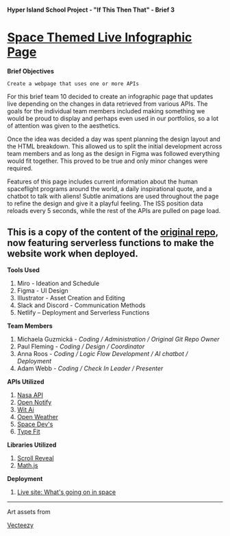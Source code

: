#### Hyper Island School Project - "If This Then That" - Brief 3
# [Space Themed Live Infographic Page](https://whats-going-on-in-space.netlify.app/)

**Brief Objectives**
```
Create a webpage that uses one or more APIs
```

For this brief team 10 decided to create an infographic page that updates live depending on the changes in data retrieved from various APIs. The goals for the individual team members included making something we would be proud to display and perhaps even used in our portfolios, so a lot of attention was given to the aesthetics.

Once the idea was decided a day was spent planning the design layout and the HTML breakdown. This allowed us to split the initial development across team members and as long as the design in Figma was followed everything would fit together. This proved to be true and only minor changes were required. 

Features of this page includes current information about the human spaceflight programs around the world, a daily inspirational quote, and a chatbot to talk with aliens! Subtle animations are used throughout the page to refine the design and give it a playful feeling. The ISS position data reloads every 5 seconds, while the rest of the APIs are pulled on page load. 

This is a copy of the content of the [original repo](https://github.com/mgmichaela/api-website), now featuring serverless functions to make the website work when deployed.
---
**Tools Used**
1. Miro - Ideation and Schedule
2. Figma - UI Design
3. Illustrator - Asset Creation and Editing
4. Slack and Discord - Communication Methods
5. Netlify – Deployment and Serverless Functions
   
**Team Members**
1. Michaela Guzmická - *Coding / Administration / Original Git Repo Owner*
2. Paul Fleming - *Coding / Design / Coordinator*
3. Anna Roos - *Coding / Logic Flow Development / AI chatbot / Deployment*
4. Adam Webb - *Coding / Check In Leader / Presenter*

**APIs Utilized**
1. [Nasa API](https://api.nasa.gov/)
2. [Open Notify](http://open-notify.org)
3. [Wit Ai](https://wit.ai)
4. [Open Weather](https://openweathermap.org/api)
5. [Space Dev's](https://ll.thespacedevs.com)
6. [Type Fit](https://type.fit/api/quotes)

**Libraries Utilized**
1. [Scroll Reveal](https://scrollrevealjs.org/)
2. [Math.js](https://mathjs.org/)

**Deployment**
1. [Live site: What's going on in space](https://whats-going-on-in-space.netlify.app/)

---

Art assets from

[Vecteezy](https://www.vecteezy.com/)

